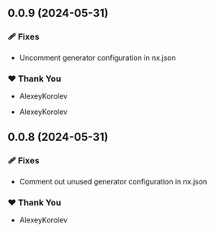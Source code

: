 ## 0.0.9 (2024-05-31)

### 🩹 Fixes

-   Uncomment generator configuration in nx.json

### ❤️ Thank You

-   AlexeyKorolev

-   AlexeyKorolev

## 0.0.8 (2024-05-31)

### 🩹 Fixes

-   Comment out unused generator configuration in nx.json

### ❤️ Thank You

-   AlexeyKorolev
